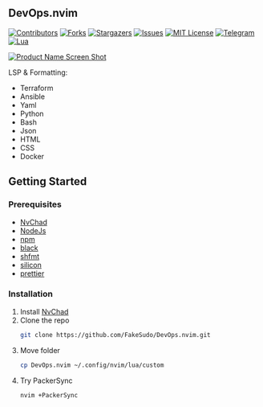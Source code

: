 <!-- DevOps.nvim -->
## DevOps.nvim

[![Contributors][contributors-shield]][contributors-url]
[![Forks][forks-shield]][forks-url]
[![Stargazers][stars-shield]][stars-url]
[![Issues][issues-shield]][issues-url]
[![MIT License][license-shield]][license-url]
[![Telegram][telegram-shield]][telegram-url]
[![Lua][lua]][lua-url]

[![Product Name Screen Shot][product-screenshot]](https://github.com/NvChad/NvChad)

LSP & Formatting:
* Terraform
* Ansible
* Yaml
* Python
* Bash
* Json
* HTML
* CSS
* Docker

<!-- GETTING STARTED -->
## Getting Started
### Prerequisites

* [NvChad](http://github.com/nvchad/nvchad)
* [NodeJs](http://nodejs.org)
* [npm](http://npmjs.com)
* [black](https://pypi.org/project/black/)
* [shfmt](https://github.com/mvdan/sh)
* [silicon](https://github.com/Aloxaf/silicon)
* [prettier](https://prettier.io/)


### Installation

1. Install [NvChad](https://github.com/nvchad/nvchad)
2. Clone the repo
   ```sh
   git clone https://github.com/FakeSudo/DevOps.nvim.git
   ```
3. Move folder
   ```sh
   cp DevOps.nvim ~/.config/nvim/lua/custom
   ```
4. Try PackerSync
   ```sh
   nvim +PackerSync
   ```


<!-- MARKDOWN LINKS & IMAGES -->
<!-- https://www.markdownguide.org/basic-syntax/#reference-style-links -->
[contributors-shield]: https://img.shields.io/github/contributors/FakeSudo/DevOps.nvim?style=for-the-badge
[contributors-url]: https://github.com/FakeSudo/DevOps.nvim/graphs/contributors
[forks-shield]: https://img.shields.io/github/forks/FakeSudo/DevOps.nvim?style=for-the-badge
[forks-url]: https://github.com/FakeSudo/DevOps.nvim/network/members
[stars-shield]: https://img.shields.io/github/stars/FakeSudo/DevOps.nvim?style=for-the-badge
[stars-url]: https://github.com/FakeSudo/DevOps.nvim/stargazers
[issues-shield]: https://img.shields.io/github/issues/FakeSudo/DevOps.nvim?style=for-the-badge
[issues-url]: https://github.com/FakeSudo/DevOps.nvim/issues
[license-shield]: https://img.shields.io/github/license/FakeSudo/DevOps.nvim?style=for-the-badge
[license-url]: https://github.com/FakeSudo/DevOps.nvim/blob/main/LICENSE.md
[telegram-shield]: https://img.shields.io/badge/Telegram-blue.svg?style=for-the-badge&logo=telegram
[telegram-url]: https://t.me/FakeSudo
[product-screenshot]: https://github.com/NvChad/nvchad.github.io/raw/src/static/img/screenshots/main2.png
[lua]: https://img.shields.io/badge/Lua-blue.svg?style=for-the-badge&logo=lua
[lua-url]: https://lua.org/
